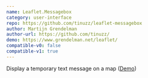 ```yaml
---
name: Leaflet.Messagebox
category: user-interface
repo: https://github.com/tinuzz/leaflet-messagebox
author: Martijn Grendelman
author-url: https://github.com/tinuzz/
demo: https://www.grendelman.net/leaflet/
compatible-v0: false
compatible-v1: true
---
```


Display a temporary text message on a map (<a href="https://www.grendelman.net/leaflet/">Demo</a>)
